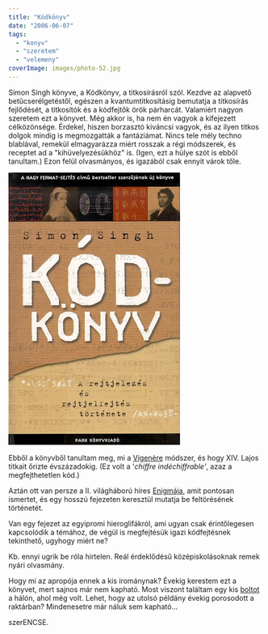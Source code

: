 ```yaml
---
title: "Kódkönyv"
date: "2006-06-07"
tags: 
  - "konyv"
  - "szeretem"
  - "velemeny"
coverImage: images/photo-52.jpg
---
```


Simon Singh könyve, a Kódkönyv, a titkosírásról szól. Kezdve az alapvető betűcserélgetéstől, egészen a kvantumtitkosításig bemutatja a titkosírás fejlődését, a titkosítók és a kódfejtők örök párharcát. Valamiért nagyon szeretem ezt a könyvet. Még akkor is, ha nem én vagyok a kifejezett célközönsége. Érdekel, hiszen borzasztó kiváncsi vagyok, és az ilyen titkos dolgok mindig is megmozgatták a fantáziámat. Nincs tele mély techno blablával, remekül elmagyarázza miért rosszak a régi módszerek, és receptet ad a "kihüvelyezésükhöz" is. (Igen, ezt a hülye szót is ebből tanultam.) Ezon felül olvasmányos, és igazából csak ennyit várok tőle.

![singh](images/singh.jpg)

Ebből a könyvből tanultam meg, mi a [Vigenère](http://en.wikipedia.org/wiki/Vigen%C3%A8re_cipher) módszer, és hogy XIV. Lajos titkait őrizte évszázadokig. (Ez volt a '_chiffre indéchiffrable'_, azaz a megfejthetetlen kód.)

Aztán ott van persze a II. világháború híres [Enigmája](http://en.wikipedia.org/wiki/Enigma_machine), amit pontosan ismertet, és egy hosszú fejezeten keresztül mutatja be feltörésének történetét.

Van egy fejezet az egyipromi hieroglifákról, ami ugyan csak érintőlegesen kapcsolódik a témához, de végül is megfejtésük igazi kódfejtésnek tekinthető, ugyhogy miért ne?

Kb. ennyi ugrik be róla hirtelen. Reál érdeklődésű középiskolásoknak remek nyári olvasmány.

Hogy mi az apropója ennek a kis irománynak? Évekig kerestem ezt a könyvet, mert sajnos már nem kapható. Most viszont találtam egy kis [boltot](http://www.konyvbroker.hu/) a hálón, ahol még volt. Lehet, hogy az utolsó példány évekig porosodott a raktárban? Mindenesetre már náluk sem kapható...

szerENCSE.
